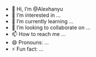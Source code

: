 - 👋 Hi, I’m @Alexhanyu
- 👀 I’m interested in ...
- 🌱 I’m currently learning ...
- 💞️ I’m looking to collaborate on ...
- 📫 How to reach me ...
- 😄 Pronouns: ...
- ⚡ Fun fact: ...

<!---
Alexhanyu/Alexhanyu is a ✨ special ✨ repository because its `README.md` (this file) appears on your GitHub profile.
You can click the Preview link to take a look at your changes.
--->
